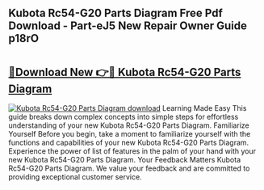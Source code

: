 ## Kubota Rc54-G20 Parts Diagram Free Pdf Download - Part-eJ5 New Repair Owner Guide p18rO

# <h2><a href="http://dfu055d.blite.top/?on=Kubota+Rc54-G20+Parts+Diagram">🔗Download New 👉🔴 Kubota Rc54-G20 Parts Diagram</a></h2>

[![Kubota Rc54-G20 Parts Diagram download](https://i.imgur.com/lujVjoI.png)](http://dfu055d.blite.top/?on=Kubota+Rc54-G20+Parts+Diagram)
Learning Made Easy This guide breaks down complex concepts into simple steps for effortless understanding of your new Kubota Rc54-G20 Parts Diagram. Familiarize Yourself Before you begin, take a moment to familiarize yourself with the functions and capabilities of your new Kubota Rc54-G20 Parts Diagram. Experience the power of list of features in the palm of your hand with your new Kubota Rc54-G20 Parts Diagram. Your Feedback Matters Kubota Rc54-G20 Parts Diagram. We value your feedback and are committed to providing exceptional customer service.
